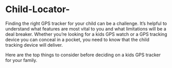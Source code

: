 # Child-Locator-
Finding the right GPS tracker for your child can be a challenge. It’s helpful to understand what features are most vital to you and what limitations will be a deal breaker. Whether you’re looking for a kids GPS watch or a GPS tracking device you can conceal in a pocket, you need to know that the child tracking device will deliver.

Here are the top things to consider before deciding on a kids GPS tracker for your family.

